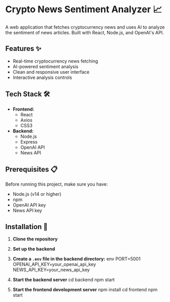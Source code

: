 # Crypto News Sentiment Analyzer 📈

A web application that fetches cryptocurrency news and uses AI to analyze the sentiment of news articles. Built with React, Node.js, and OpenAI's API.

## Features ✨

- Real-time cryptocurrency news fetching
- AI-powered sentiment analysis
- Clean and responsive user interface
- Interactive analysis controls

## Tech Stack 🛠

- **Frontend:**
  - React
  - Axios
  - CSS3
- **Backend:**
  - Node.js
  - Express
  - OpenAI API
  - News API

## Prerequisites 📋

Before running this project, make sure you have:

- Node.js (v14 or higher)
- npm
- OpenAI API key
- News API key

## Installation 🚀

1. **Clone the repository**
2. **Set up the backend**
3. **Create a `.env` file in the backend directory:**
   env
   PORT=5001
   OPENAI_API_KEY=your_openai_api_key
   NEWS_API_KEY=your_news_api_key

4. **Start the backend server**
   cd backend
   npm start

5. **Start the frontend development server**
   npm install
   cd frontend
   npm start
